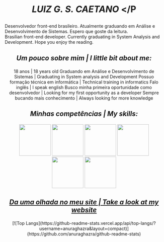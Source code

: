 # <p align="center"> _LUIZ G. S. CAETANO_  </P
Desenvolvedor front-end brasileiro. Atualmente graduando em Análise e Desenvolvimento de Sistemas. Espero que goste da leitura.  
Brasilian front-end developer. Currently graduating in System Analysis and Development. Hope you enjoy the reading.  

## <p align="center">_Um pouco sobre mim | I little bit about me:_</p>
<p align="center">
18 anos | 18 years old
Graduando em Análise e Desenvolvimento de Sistemas | Graduating in System analysis and Development
Possuo formação técnica em informática | Technical training in informatics
Falo inglês | I speak english
Busco minha primeira oportunidade como desenvolvedor | Looking for my first opportunity as a developer
Sempre bucando mais conhecimento | Always looking for more knowledge
</hp> 

## _<p align="center"> Minhas competências | My skills:  </p>_
<p float="left" align="center">
  <img src="https://raw.githubusercontent.com/yurijserrano/Github-Profile-Readme-Logos/f994c418a134b58c4aec11152f6a4a33fa89da26/others/html.svg" width="100">
  <img src="https://raw.githubusercontent.com/yurijserrano/Github-Profile-Readme-Logos/f994c418a134b58c4aec11152f6a4a33fa89da26/others/css.svg" width="100">
  <img src="https://raw.githubusercontent.com/yurijserrano/Github-Profile-Readme-Logos/f994c418a134b58c4aec11152f6a4a33fa89da26/programming%20languages/javascript.svg" width="100">
  <img src="https://raw.githubusercontent.com/yurijserrano/Github-Profile-Readme-Logos/f994c418a134b58c4aec11152f6a4a33fa89da26/programming%20languages/c.svg" width="100">
  <img src="https://raw.githubusercontent.com/yurijserrano/Github-Profile-Readme-Logos/f994c418a134b58c4aec11152f6a4a33fa89da26/frameworks/angular.svg" width="100">
  <img src="https://raw.githubusercontent.com/yurijserrano/Github-Profile-Readme-Logos/f994c418a134b58c4aec11152f6a4a33fa89da26/frameworks/vuejs.svg" width="100">
</p>

## <p align="center"> _[Da uma olhada no meu site | Take a look at my website](https://lzcaetano.github.io/)_ </p>

<p align="center"> [![Top Langs](https://github-readme-stats.vercel.app/api/top-langs/?username=anuraghazra&layout=compact)](https://github.com/anuraghazra/github-readme-stats) </p>

